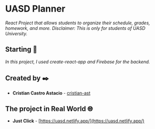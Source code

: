 # UASD Planner

_React Project that allows students to organize their schedule, grades, homework, and more. Disclaimer: This is only for students of UASD University._

## Starting 🚀

_In this project, I used create-react-app and Firebase for the backend._


## Created by ✒️

* **Cristian Castro Astacio** - [cristian-ast](https://github.com/cristian-ast)

## The project in Real World 🌐

* **Just Click** - [https://uasd.netlify.app/](https://uasd.netlify.app/)
